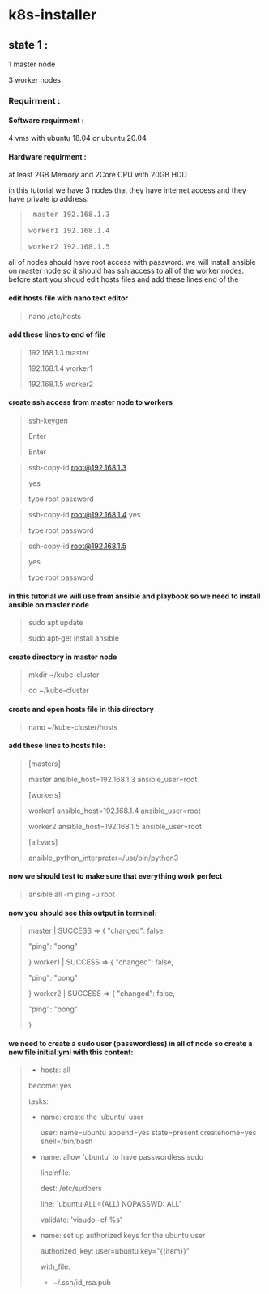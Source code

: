 # k8s-installer

## state 1 :

1 master node 

3 worker nodes

### Requirment :

#### Software requirment :
4 vms with ubuntu 18.04 or ubuntu 20.04

#### Hardware requirment :
at least 2GB Memory and 2Core CPU with 20GB HDD

in this tutorial we have 3 nodes that they have internet access and they have private ip address:

><pre> master 192.168.1.3
> 
> worker1 192.168.1.4
> 
> worker2 192.168.1.5</pre>

all of nodes should have root access with password.
we will install ansible on master node so it should has ssh access to all of the worker nodes.
before start you shoud edit hosts files and add these lines end of the
#### edit hosts file with nano text editor
>nano /etc/hosts
#### add these lines to end of file
>192.168.1.3 master
>
>192.168.1.4 worker1
>
>192.168.1.5 worker2

#### create ssh access from master node to workers
>ssh-keygen
>
>Enter
>
>Enter


>ssh-copy-id root@192.168.1.3
>
>yes
>
>type root password


>ssh-copy-id root@192.168.1.4
>yes
>
>type root password
>

>ssh-copy-id root@192.168.1.5
>
>yes
>
>type root password

#### in this tutorial we will use from ansible and playbook so we need to install ansible on master node
>sudo apt update
>
>sudo apt-get install ansible

#### create directory in master node
>mkdir ~/kube-cluster
>
>cd ~/kube-cluster

#### create and open hosts file in this directory 
>nano ~/kube-cluster/hosts

#### add these lines to hosts file:
>[masters]
>
>master ansible_host=192.168.1.3 ansible_user=root
>
>[workers]
>
>worker1 ansible_host=192.168.1.4 ansible_user=root
>
>worker2 ansible_host=192.168.1.5 ansible_user=root
>
>[all:vars]
>
>ansible_python_interpreter=/usr/bin/python3

#### now we should test to make sure that everything work perfect
>ansible all -m ping -u root
#### now you should see this output in terminal:
>master | SUCCESS => 
>{
>    "changed": false, 
>    
>    "ping": "pong"
>
>}
>worker1 | SUCCESS => 
>{
>    "changed": false,
>     
>    "ping": "pong"
>
>}
>worker2 | SUCCESS => 
>{
>    "changed": false, 
>    
>    "ping": "pong"
>
>}

#### we need to create a sudo user (passwordless) in all of node so create a new file **initial.yml** with this content:

>- hosts: all
>
>  become: yes
>  
>  tasks:
>  
>    - name: create the 'ubuntu' user
>    
>      user: name=ubuntu append=yes state=present createhome=yes shell=/bin/bash
>      
>
>    - name: allow 'ubuntu' to have passwordless sudo
>    
>      lineinfile:
>      
>        dest: /etc/sudoers
>        
>        line: 'ubuntu ALL=(ALL) NOPASSWD: ALL'
>        
>        validate: 'visudo -cf %s'
>        
>
>    - name: set up authorized keys for the ubuntu user
>    
>      authorized_key: user=ubuntu key="{{item}}"
>      
>      with_file:
>      
>        - ~/.ssh/id_rsa.pub
>        
